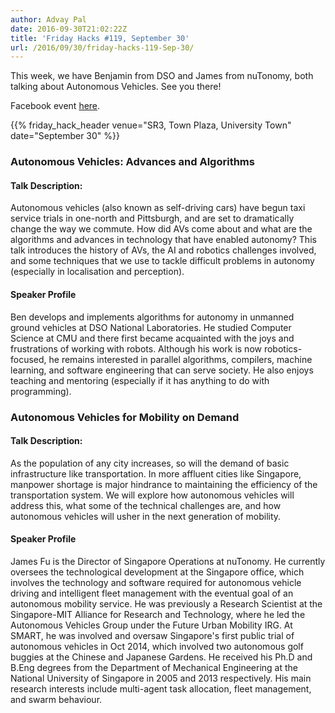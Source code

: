 ```yaml
---
author: Advay Pal
date: 2016-09-30T21:02:22Z
title: 'Friday Hacks #119, September 30'
url: /2016/09/30/friday-hacks-119-Sep-30/
---
```


This week, we have Benjamin from DSO and James from nuTonomy, both talking about Autonomous Vehicles. See you there!

Facebook event [here](https://www.facebook.com/events/800240806745171/).

{{% friday_hack_header venue="SR3, Town Plaza, University Town" date="September 30" %}}

### Autonomous Vehicles: Advances and Algorithms

#### Talk Description:

Autonomous vehicles (also known as self-driving cars) have begun taxi service trials in one-north and Pittsburgh, and are set to dramatically change the way we commute. How did AVs come about and what are the algorithms and advances in technology that have enabled autonomy? This talk introduces the history of AVs, the AI and robotics challenges involved, and some techniques that we use to tackle difficult problems in autonomy (especially in localisation and perception).

#### Speaker Profile

Ben develops and implements algorithms for autonomy in unmanned ground vehicles at DSO National Laboratories. He studied Computer Science at CMU and there first became acquainted with the joys and frustrations of working with robots. Although his work is now robotics-focused, he remains interested in parallel algorithms, compilers, machine learning, and software engineering that can serve society. He also enjoys teaching and mentoring (especially if it has anything to do with programming).



### Autonomous Vehicles for Mobility on Demand

#### Talk Description:

As the population of any city increases, so will the demand of basic infrastructure like transportation. In more affluent cities like Singapore, manpower shortage is major hindrance to maintaining the efficiency of the transportation system. We will explore how autonomous vehicles will address this, what some of the technical challenges are, and how autonomous vehicles will usher in the next generation of mobility.

#### Speaker Profile

James Fu is the Director of Singapore Operations at nuTonomy. He currently oversees the technological development at the Singapore office, which involves the technology and software required for autonomous vehicle driving and intelligent fleet management with the eventual goal of an autonomous mobility service. He was previously a Research Scientist at the Singapore-MIT Alliance for Research and Technology, where he led the Autonomous Vehicles Group under the Future Urban Mobility IRG. At SMART, he was involved and oversaw Singapore's first public trial of autonomous vehicles in Oct 2014, which involved two autonomous golf buggies at the Chinese and Japanese Gardens. He received his Ph.D and B.Eng degrees from the Department of Mechanical Engineering at the National University of Singapore in 2005 and 2013 respectively. His main research interests include multi-agent task allocation, fleet management, and swarm behaviour.
